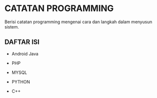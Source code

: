# CATATAN PROGRAMMING

Berisi catatan programming mengenai cara dan langkah dalam menyusun sistem.

## DAFTAR ISI

- Android Java

- PHP

- MYSQL

- PYTHON

- C++


